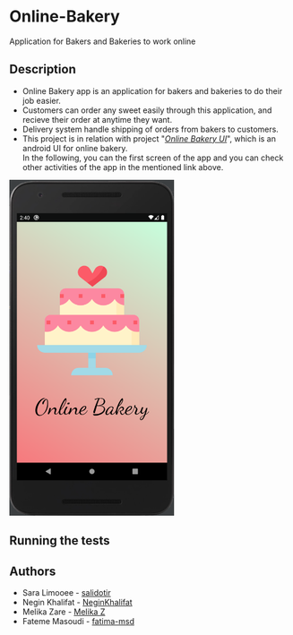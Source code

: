 # Online-Bakery
Application for Bakers and Bakeries to work online

## Description
* Online Bakery app is an application for bakers and bakeries to do their job easier.
* Customers can order any sweet easily through this application, and recieve their order at anytime they want.
* Delivery system handle shipping of orders from bakers to customers.
* This project is in relation with project "[*Online Bakery UI*](https://github.com/salidotir/OnlineBakeryUI)", which is an android UI for online bakery.<br/>In the following, you can the first screen of the app and you can check other activities of the app in the mentioned link above.

<img src="https://github.com/salidotir/OnlineBakeryUI/blob/master/Online%20Bakery%20App%20Design/1_SplashScreen.png" height="600">

## Running the tests


## Authors
* Sara Limooee - [salidotir](https://github.com/salidotir)
* Negin Khalifat - [NeginKhalifat](https://github.com/NeginKhalifat)
* Melika Zare - [Melika Z](https://github.com/m98z)
* Fateme Masoudi - [fatima-msd](https://github.com/fatima-msd)
